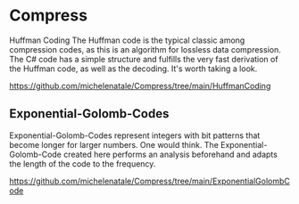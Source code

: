 # Compress

Huffman Coding
The Huffman code is the typical classic among compression codes, as this is an algorithm for lossless data compression. The C# code has a simple structure and fulfills the very fast derivation of the Huffman code, as well as the decoding. It's worth taking a look.

https://github.com/michelenatale/Compress/tree/main/HuffmanCoding

## Exponential-Golomb-Codes
Exponential-Golomb-Codes represent integers with bit patterns that become longer for larger numbers. One would think. The Exponential-Golomb-Code created here performs an analysis beforehand and adapts the length of the code to the frequency. 

https://github.com/michelenatale/Compress/tree/main/ExponentialGolombCode


